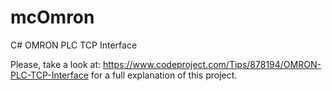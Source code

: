 # mcOmron
C# OMRON PLC TCP Interface

Please, take a look at: https://www.codeproject.com/Tips/878194/OMRON-PLC-TCP-Interface for a full explanation of this project.
